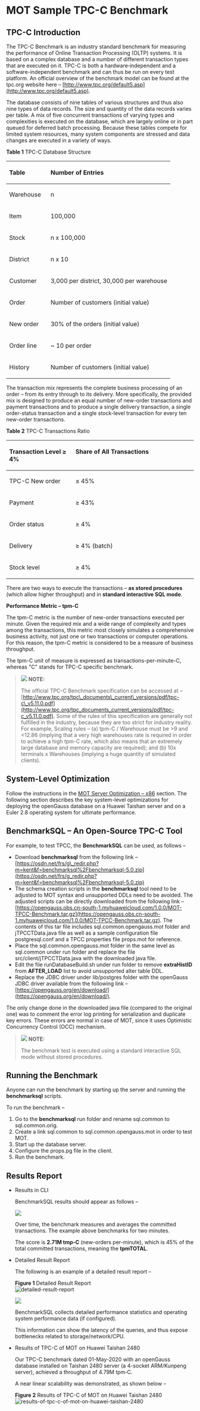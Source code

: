 # MOT Sample TPC-C Benchmark<a name="EN-US_TOPIC_0289900962"></a>

## TPC-C Introduction<a name="en-us_topic_0283137680_en-us_topic_0270171506_section31809499012"></a>

The TPC-C Benchmark is an industry standard benchmark for measuring the performance of Online Transaction Processing \(OLTP\) systems. It is based on a complex database and a number of different transaction types that are executed on it. TPC-C is both a hardware‑independent and a software-independent benchmark and can thus be run on every test platform. An official overview of the benchmark model can be found at the tpc.org website here –  [http://www.tpc.org/default5.asp](http://www.tpc.org/default5.asp).

The database consists of nine tables of various structures and thus also nine types of data records. The size and quantity of the data records varies per table. A mix of five concurrent transactions of varying types and complexities is executed on the database, which are largely online or in part queued for deferred batch processing. Because these tables compete for limited system resources, many system components are stressed and data changes are executed in a variety of ways.

**Table  1**  TPC-C Database Structure

<a name="en-us_topic_0283137680_en-us_topic_0270171506_table55982972"></a>
<table><thead align="left"><tr id="en-us_topic_0283137680_en-us_topic_0270171506_row58492392"><th class="cellrowborder" valign="top" width="25.25%" id="mcps1.2.3.1.1"><p id="en-us_topic_0283137680_en-us_topic_0270171506_p40263291"><a name="en-us_topic_0283137680_en-us_topic_0270171506_p40263291"></a><a name="en-us_topic_0283137680_en-us_topic_0270171506_p40263291"></a>Table</p>
</th>
<th class="cellrowborder" valign="top" width="74.75%" id="mcps1.2.3.1.2"><p id="en-us_topic_0283137680_en-us_topic_0270171506_p40101110"><a name="en-us_topic_0283137680_en-us_topic_0270171506_p40101110"></a><a name="en-us_topic_0283137680_en-us_topic_0270171506_p40101110"></a>Number of Entries</p>
</th>
</tr>
</thead>
<tbody><tr id="en-us_topic_0283137680_en-us_topic_0270171506_row26964482"><td class="cellrowborder" valign="top" width="25.25%" headers="mcps1.2.3.1.1 "><p id="en-us_topic_0283137680_en-us_topic_0270171506_p36639430"><a name="en-us_topic_0283137680_en-us_topic_0270171506_p36639430"></a><a name="en-us_topic_0283137680_en-us_topic_0270171506_p36639430"></a>Warehouse</p>
</td>
<td class="cellrowborder" valign="top" width="74.75%" headers="mcps1.2.3.1.2 "><p id="en-us_topic_0283137680_en-us_topic_0270171506_p15003883"><a name="en-us_topic_0283137680_en-us_topic_0270171506_p15003883"></a><a name="en-us_topic_0283137680_en-us_topic_0270171506_p15003883"></a>n</p>
</td>
</tr>
<tr id="en-us_topic_0283137680_en-us_topic_0270171506_row817225"><td class="cellrowborder" valign="top" width="25.25%" headers="mcps1.2.3.1.1 "><p id="en-us_topic_0283137680_en-us_topic_0270171506_p66195298"><a name="en-us_topic_0283137680_en-us_topic_0270171506_p66195298"></a><a name="en-us_topic_0283137680_en-us_topic_0270171506_p66195298"></a>Item</p>
</td>
<td class="cellrowborder" valign="top" width="74.75%" headers="mcps1.2.3.1.2 "><p id="en-us_topic_0283137680_en-us_topic_0270171506_p60218927"><a name="en-us_topic_0283137680_en-us_topic_0270171506_p60218927"></a><a name="en-us_topic_0283137680_en-us_topic_0270171506_p60218927"></a>100,000</p>
</td>
</tr>
<tr id="en-us_topic_0283137680_en-us_topic_0270171506_row5099437"><td class="cellrowborder" valign="top" width="25.25%" headers="mcps1.2.3.1.1 "><p id="en-us_topic_0283137680_en-us_topic_0270171506_p10401252"><a name="en-us_topic_0283137680_en-us_topic_0270171506_p10401252"></a><a name="en-us_topic_0283137680_en-us_topic_0270171506_p10401252"></a>Stock</p>
</td>
<td class="cellrowborder" valign="top" width="74.75%" headers="mcps1.2.3.1.2 "><p id="en-us_topic_0283137680_en-us_topic_0270171506_p37195075"><a name="en-us_topic_0283137680_en-us_topic_0270171506_p37195075"></a><a name="en-us_topic_0283137680_en-us_topic_0270171506_p37195075"></a>n x 100,000</p>
</td>
</tr>
<tr id="en-us_topic_0283137680_en-us_topic_0270171506_row66320226"><td class="cellrowborder" valign="top" width="25.25%" headers="mcps1.2.3.1.1 "><p id="en-us_topic_0283137680_en-us_topic_0270171506_p3229201"><a name="en-us_topic_0283137680_en-us_topic_0270171506_p3229201"></a><a name="en-us_topic_0283137680_en-us_topic_0270171506_p3229201"></a>District</p>
</td>
<td class="cellrowborder" valign="top" width="74.75%" headers="mcps1.2.3.1.2 "><p id="en-us_topic_0283137680_en-us_topic_0270171506_p60238717"><a name="en-us_topic_0283137680_en-us_topic_0270171506_p60238717"></a><a name="en-us_topic_0283137680_en-us_topic_0270171506_p60238717"></a>n x 10</p>
</td>
</tr>
<tr id="en-us_topic_0283137680_en-us_topic_0270171506_row5277541"><td class="cellrowborder" valign="top" width="25.25%" headers="mcps1.2.3.1.1 "><p id="en-us_topic_0283137680_en-us_topic_0270171506_p24827638"><a name="en-us_topic_0283137680_en-us_topic_0270171506_p24827638"></a><a name="en-us_topic_0283137680_en-us_topic_0270171506_p24827638"></a>Customer</p>
</td>
<td class="cellrowborder" valign="top" width="74.75%" headers="mcps1.2.3.1.2 "><p id="en-us_topic_0283137680_en-us_topic_0270171506_p64881656"><a name="en-us_topic_0283137680_en-us_topic_0270171506_p64881656"></a><a name="en-us_topic_0283137680_en-us_topic_0270171506_p64881656"></a>3,000 per district, 30,000 per warehouse</p>
</td>
</tr>
<tr id="en-us_topic_0283137680_en-us_topic_0270171506_row47063994"><td class="cellrowborder" valign="top" width="25.25%" headers="mcps1.2.3.1.1 "><p id="en-us_topic_0283137680_en-us_topic_0270171506_p54087208"><a name="en-us_topic_0283137680_en-us_topic_0270171506_p54087208"></a><a name="en-us_topic_0283137680_en-us_topic_0270171506_p54087208"></a>Order</p>
</td>
<td class="cellrowborder" valign="top" width="74.75%" headers="mcps1.2.3.1.2 "><p id="en-us_topic_0283137680_en-us_topic_0270171506_p18987738"><a name="en-us_topic_0283137680_en-us_topic_0270171506_p18987738"></a><a name="en-us_topic_0283137680_en-us_topic_0270171506_p18987738"></a>Number of customers (initial value)</p>
</td>
</tr>
<tr id="en-us_topic_0283137680_en-us_topic_0270171506_row36671921"><td class="cellrowborder" valign="top" width="25.25%" headers="mcps1.2.3.1.1 "><p id="en-us_topic_0283137680_en-us_topic_0270171506_p17635588"><a name="en-us_topic_0283137680_en-us_topic_0270171506_p17635588"></a><a name="en-us_topic_0283137680_en-us_topic_0270171506_p17635588"></a>New order</p>
</td>
<td class="cellrowborder" valign="top" width="74.75%" headers="mcps1.2.3.1.2 "><p id="en-us_topic_0283137680_en-us_topic_0270171506_p19196561"><a name="en-us_topic_0283137680_en-us_topic_0270171506_p19196561"></a><a name="en-us_topic_0283137680_en-us_topic_0270171506_p19196561"></a>30% of the orders (initial value)</p>
</td>
</tr>
<tr id="en-us_topic_0283137680_en-us_topic_0270171506_row38551324"><td class="cellrowborder" valign="top" width="25.25%" headers="mcps1.2.3.1.1 "><p id="en-us_topic_0283137680_en-us_topic_0270171506_p35649520"><a name="en-us_topic_0283137680_en-us_topic_0270171506_p35649520"></a><a name="en-us_topic_0283137680_en-us_topic_0270171506_p35649520"></a>Order line</p>
</td>
<td class="cellrowborder" valign="top" width="74.75%" headers="mcps1.2.3.1.2 "><p id="en-us_topic_0283137680_en-us_topic_0270171506_p1930001"><a name="en-us_topic_0283137680_en-us_topic_0270171506_p1930001"></a><a name="en-us_topic_0283137680_en-us_topic_0270171506_p1930001"></a>~ 10 per order</p>
</td>
</tr>
<tr id="en-us_topic_0283137680_en-us_topic_0270171506_row17370009"><td class="cellrowborder" valign="top" width="25.25%" headers="mcps1.2.3.1.1 "><p id="en-us_topic_0283137680_en-us_topic_0270171506_p64793495"><a name="en-us_topic_0283137680_en-us_topic_0270171506_p64793495"></a><a name="en-us_topic_0283137680_en-us_topic_0270171506_p64793495"></a>History</p>
</td>
<td class="cellrowborder" valign="top" width="74.75%" headers="mcps1.2.3.1.2 "><p id="en-us_topic_0283137680_en-us_topic_0270171506_p13781782"><a name="en-us_topic_0283137680_en-us_topic_0270171506_p13781782"></a><a name="en-us_topic_0283137680_en-us_topic_0270171506_p13781782"></a>Number of customers (initial value)</p>
</td>
</tr>
</tbody>
</table>

The transaction mix represents the complete business processing of an order – from its entry through to its delivery. More specifically, the provided mix is designed to produce an equal number of new-order transactions and payment transactions and to produce a single delivery transaction, a single order-status transaction and a single stock-level transaction for every ten new-order transactions.

**Table  2**  TPC-C Transactions Ratio

<a name="en-us_topic_0283137680_en-us_topic_0270171506_table9397539"></a>
<table><thead align="left"><tr id="en-us_topic_0283137680_en-us_topic_0270171506_row38413159"><th class="cellrowborder" valign="top" width="35.35%" id="mcps1.2.3.1.1"><p id="en-us_topic_0283137680_en-us_topic_0270171506_p24458203"><a name="en-us_topic_0283137680_en-us_topic_0270171506_p24458203"></a><a name="en-us_topic_0283137680_en-us_topic_0270171506_p24458203"></a>Transaction Level ≥ 4%</p>
</th>
<th class="cellrowborder" valign="top" width="64.64999999999999%" id="mcps1.2.3.1.2"><p id="en-us_topic_0283137680_en-us_topic_0270171506_p34957427"><a name="en-us_topic_0283137680_en-us_topic_0270171506_p34957427"></a><a name="en-us_topic_0283137680_en-us_topic_0270171506_p34957427"></a>Share of All Transactions</p>
</th>
</tr>
</thead>
<tbody><tr id="en-us_topic_0283137680_en-us_topic_0270171506_row12979352"><td class="cellrowborder" valign="top" width="35.35%" headers="mcps1.2.3.1.1 "><p id="en-us_topic_0283137680_en-us_topic_0270171506_p1271111437116"><a name="en-us_topic_0283137680_en-us_topic_0270171506_p1271111437116"></a><a name="en-us_topic_0283137680_en-us_topic_0270171506_p1271111437116"></a>TPC-C New order</p>
</td>
<td class="cellrowborder" valign="top" width="64.64999999999999%" headers="mcps1.2.3.1.2 "><p id="en-us_topic_0283137680_en-us_topic_0270171506_p63490983"><a name="en-us_topic_0283137680_en-us_topic_0270171506_p63490983"></a><a name="en-us_topic_0283137680_en-us_topic_0270171506_p63490983"></a>≤ 45%</p>
</td>
</tr>
<tr id="en-us_topic_0283137680_en-us_topic_0270171506_row34547936"><td class="cellrowborder" valign="top" width="35.35%" headers="mcps1.2.3.1.1 "><p id="en-us_topic_0283137680_en-us_topic_0270171506_p46919403"><a name="en-us_topic_0283137680_en-us_topic_0270171506_p46919403"></a><a name="en-us_topic_0283137680_en-us_topic_0270171506_p46919403"></a>Payment</p>
</td>
<td class="cellrowborder" valign="top" width="64.64999999999999%" headers="mcps1.2.3.1.2 "><p id="en-us_topic_0283137680_en-us_topic_0270171506_p42375303"><a name="en-us_topic_0283137680_en-us_topic_0270171506_p42375303"></a><a name="en-us_topic_0283137680_en-us_topic_0270171506_p42375303"></a>≥ 43%</p>
</td>
</tr>
<tr id="en-us_topic_0283137680_en-us_topic_0270171506_row45833411"><td class="cellrowborder" valign="top" width="35.35%" headers="mcps1.2.3.1.1 "><p id="en-us_topic_0283137680_en-us_topic_0270171506_p21518778"><a name="en-us_topic_0283137680_en-us_topic_0270171506_p21518778"></a><a name="en-us_topic_0283137680_en-us_topic_0270171506_p21518778"></a>Order status</p>
</td>
<td class="cellrowborder" valign="top" width="64.64999999999999%" headers="mcps1.2.3.1.2 "><p id="en-us_topic_0283137680_en-us_topic_0270171506_p65299478"><a name="en-us_topic_0283137680_en-us_topic_0270171506_p65299478"></a><a name="en-us_topic_0283137680_en-us_topic_0270171506_p65299478"></a>≥ 4%</p>
</td>
</tr>
<tr id="en-us_topic_0283137680_en-us_topic_0270171506_row50824398"><td class="cellrowborder" valign="top" width="35.35%" headers="mcps1.2.3.1.1 "><p id="en-us_topic_0283137680_en-us_topic_0270171506_p23135548"><a name="en-us_topic_0283137680_en-us_topic_0270171506_p23135548"></a><a name="en-us_topic_0283137680_en-us_topic_0270171506_p23135548"></a>Delivery</p>
</td>
<td class="cellrowborder" valign="top" width="64.64999999999999%" headers="mcps1.2.3.1.2 "><p id="en-us_topic_0283137680_en-us_topic_0270171506_p62040066"><a name="en-us_topic_0283137680_en-us_topic_0270171506_p62040066"></a><a name="en-us_topic_0283137680_en-us_topic_0270171506_p62040066"></a>≥ 4% (batch)</p>
</td>
</tr>
<tr id="en-us_topic_0283137680_en-us_topic_0270171506_row21489686"><td class="cellrowborder" valign="top" width="35.35%" headers="mcps1.2.3.1.1 "><p id="en-us_topic_0283137680_en-us_topic_0270171506_p62942996"><a name="en-us_topic_0283137680_en-us_topic_0270171506_p62942996"></a><a name="en-us_topic_0283137680_en-us_topic_0270171506_p62942996"></a>Stock level</p>
</td>
<td class="cellrowborder" valign="top" width="64.64999999999999%" headers="mcps1.2.3.1.2 "><p id="en-us_topic_0283137680_en-us_topic_0270171506_p65217919"><a name="en-us_topic_0283137680_en-us_topic_0270171506_p65217919"></a><a name="en-us_topic_0283137680_en-us_topic_0270171506_p65217919"></a>≥ 4%</p>
</td>
</tr>
</tbody>
</table>

There are two ways to execute the transactions –  **as stored procedures**  \(which allow higher throughput\) and in  **standard interactive SQL mode**.

**Performance Metric – tpm-C**

The tpm-C metric is the number of new-order transactions executed per minute. Given the required mix and a wide range of complexity and types among the transactions, this metric most closely simulates a comprehensive business activity, not just one or two transactions or computer operations. For this reason, the tpm-C metric is considered to be a measure of business throughput.

The tpm-C unit of measure is expressed as transactions-per-minute-C, whereas "C" stands for TPC-C specific benchmark.

>![](public_sys-resources/icon-note.gif) **NOTE:** 
>
>The official TPC-C Benchmark specification can be accessed at –  [http://www.tpc.org/tpc\_documents\_current\_versions/pdf/tpc-c\_v5.11.0.pdf](http://www.tpc.org/tpc_documents_current_versions/pdf/tpc-c_v5.11.0.pdf). Some of the rules of this specification are generally not fulfilled in the industry, because they are too strict for industry reality. For example, Scaling rules – \(a\) tpm-C / Warehouse must be \>9 and <12.86 \(implying that a very high warehouses rate is required in order to achieve a high tpm-C rate, which also means that an extremely large database and memory capacity are required\); and \(b\) 10x terminals x Warehouses \(implying a huge quantity of simulated clients\).

## System-Level Optimization<a name="en-us_topic_0283137680_en-us_topic_0270171506_section151521359126"></a>

Follow the instructions in the  [MOT Server Optimization – x86](mot-server-optimization-x86.md)  section. The following section describes the key system-level optimizations for deploying the openGauss database on a Huawei Taishan server and on a Euler 2.8 operating system for ultimate performance.

## BenchmarkSQL – An Open-Source TPC-C Tool<a name="en-us_topic_0283137680_en-us_topic_0270171506_section139937213415"></a>

For example, to test TPCC, the  **BenchmarkSQL**  can be used, as follows –

-   Download  **benchmarksql**  from the following link –  [https://osdn.net/frs/g\_redir.php?m=kent&f=benchmarksql%2Fbenchmarksql-5.0.zip](https://osdn.net/frs/g_redir.php?m=kent&f=benchmarksql%2Fbenchmarksql-5.0.zip)
-   The schema creation scripts in the  **benchmarksql**  tool need to be adjusted to MOT syntax and unsupported DDLs need to be avoided. The adjusted scripts can be directly downloaded from the following link –  [https://opengauss.obs.cn-south-1.myhuaweicloud.com/1.0.0/MOT-TPCC-Benchmark.tar.gz](https://opengauss.obs.cn-south-1.myhuaweicloud.com/1.0.0/MOT-TPCC-Benchmark.tar.gz). The contents of this tar file includes sql.common.opengauss.mot folder and jTPCCTData.java file as well as a sample configuration file postgresql.conf and a TPCC properties file props.mot for reference.
-   Place the sql.common.opengauss.mot folder in the same level as sql.common under run folder and replace the file src/client/jTPCCTData.java with the downloaded java file.
-   Edit the file runDatabaseBuild.sh under run folder to remove  **extraHistID**  from  **AFTER\_LOAD**  list to avoid unsupported alter table DDL.
-   Replace the JDBC driver under lib/postgres folder with the openGauss JDBC driver available from the following link –  [https://opengauss.org/en/download/](https://opengauss.org/en/download/).

The only change done in the downloaded java file \(compared to the original one\) was to comment the error log printing for serialization and duplicate key errors. These errors are normal in case of MOT, since it uses Optimistic Concurrency Control \(OCC\) mechanism.

>![](public_sys-resources/icon-note.gif) **NOTE:** 
>
>The benchmark test is executed using a standard interactive SQL mode without stored procedures.

## Running the Benchmark<a name="en-us_topic_0283137680_en-us_topic_0270171506_section1259282910208"></a>

Anyone can run the benchmark by starting up the server and running the  **benchmarksql**  scripts.

To run the benchmark –

1.  Go to the  **benchmarksql**  run folder and rename sql.common to sql.common.orig.
2.  Create a link sql.common to sql.common.opengauss.mot in order to test MOT.
3.  Start up the database server.
4.  Configure the props.pg file in the client.
5.  Run the benchmark.

## Results Report<a name="en-us_topic_0283137680_en-us_topic_0270171506_section536317187211"></a>

-   Results in CLI

    BenchmarkSQL results should appear as follows –

    ![](figures/en-us_image_0289899941.jpg)

    Over time, the benchmark measures and averages the committed transactions. The example above benchmarks for two minutes.

    The score is  **2.71M tmp-C**  \(new-orders per-minute\), which is 45% of the total committed transactions, meaning the  **tpmTOTAL**.

-   Detailed Result Report

    The following is an example of a detailed result report –

    **Figure  1**  Detailed Result Report<a name="en-us_topic_0283137680_en-us_topic_0270171506_fig73452720221"></a>  
    ![](figures/detailed-result-report.png "detailed-result-report")

    ![](figures/en-us_image_0289900100.png)

    BenchmarkSQL collects detailed performance statistics and operating system performance data \(if configured\).

    This information can show the latency of the queries, and thus expose bottlenecks related to storage/network/CPU.

-   Results of TPC-C of MOT on Huawei Taishan 2480

    Our TPC-C benchmark dated 01-May-2020 with an openGauss database installed on Taishan 2480 server \(a 4-socket ARM/Kunpeng server\), achieved a throughput of 4.79M tpm‑C.

    A near linear scalability was demonstrated, as shown below –

    **Figure  2**  Results of TPC-C of MOT on Huawei Taishan 2480<a name="en-us_topic_0283137680_en-us_topic_0270171506_fig19612208102319"></a>  
    ![](figures/results-of-tpc-c-of-mot-on-huawei-taishan-2480.png "results-of-tpc-c-of-mot-on-huawei-taishan-2480")


